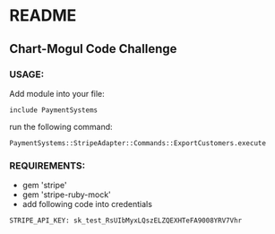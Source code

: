 # README

## Chart-Mogul Code Challenge

### USAGE: 
Add module into your file:

```
include PaymentSystems
```
run the following command:
```
PaymentSystems::StripeAdapter::Commands::ExportCustomers.execute
```

### REQUIREMENTS:
- gem 'stripe'
- gem 'stripe-ruby-mock'
- add following code into credentials
```
STRIPE_API_KEY: sk_test_RsUIbMyxLQszELZQEXHTeFA9008YRV7Vhr
```